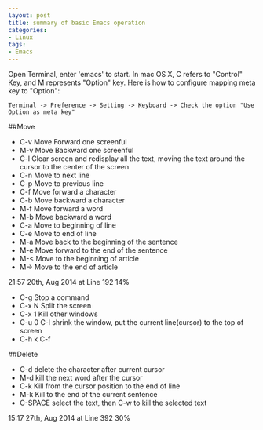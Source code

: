 ```yaml
---
layout: post
title: summary of basic Emacs operation
categories:
- Linux
tags:
- Emacs
---
```

Open Terminal, enter 'emacs' to start. In mac OS X, C refers to "Control" Key, and M represents "Option" key. Here is how to configure mapping meta key to "Option":

`Terminal -> Preference -> Setting -> Keyboard -> Check the option "Use Option as meta key"`

##Move
* C-v Move Forward one screenful
* M-v Move Backward one screenful
* C-l Clear screen and redisplay all the text, moving the text around the cursor to the center of the screen
* C-n Move to next line
* C-p Move to previous line
* C-f Move forward a character
* C-b Move backward a character
* M-f Move forward a word
* M-b Move backward a word
* C-a Move to beginning of line
* C-e Move to end of line
* M-a Move back to the beginning of the sentence
* M-e Move forward to the end of the sentence
* M-< Move to the beginning of article
* M-> Move to the end of article

21:57 20th, Aug 2014 at Line 192 14%

* C-g Stop a command
* C-x N Split the screen
* C-x 1 Kill other windows
* C-u 0 C-l shrink the window, put the current line(cursor) to the top of screen
* C-h k C-f 

##Delete

* C-d delete the character after current cursor
* M-d kill the next word after the cursor
* C-k Kill from the cursor position to the end of line
* M-k Kill to the end of the current sentence
* C-SPACE select the text, then C-w to kill the selected text


15:17 27th, Aug 2014 at Line 392 30%
